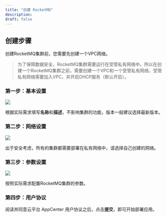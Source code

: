 ```yaml
---
title: "创建 RocketMQ"
description: 
draft: false
---
```


## 创建步骤

创建RocketMQ集群前，您需要先创建一个VPC网络。

> 为了保障数据安全，RocketMQ集群需要运行在受管私有网络中。所以在创建一个RocketMQ集群之前，需要创建一个VPC和一个受管私有网络，受管私有网络需要加入VPC，并开启DHCP服务（默认开启）。

### 第一步：基本设置

![](../../_images/base_setup.png)

根据实际需求填写**名称**和**描述**，不影响集群的功能，版本一般建议选择最新版本。

### 第二步：网络设置

![](../../_images/network_setup.png)

出于安全考虑，所有的集群都需要部署在私有网络中，请选择自己创建的网络。

### 第三步：参数设置

![](../../_images/sevice_parameter.png)

按照实际需求配置RocketMQ集群的参数。

### 第四步：用户协议

阅读并同意云平台 AppCenter 用户协议之后，点击**提交**，即可开始部署应用。
